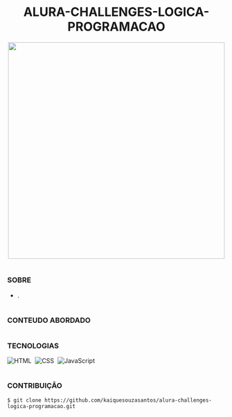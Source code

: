 <h1 align=center>ALURA-CHALLENGES-LOGICA-PROGRAMACAO</h1>

<p align="center">
  <img src="alura-challenge.svg" width="500">
</p>

#
### SOBRE

- .

#
### CONTEUDO ABORDADO
  
#
### TECNOLOGIAS

![HTML](https://img.shields.io/badge/HTML-0D1117?style=for-the-badge&logo=html5&labelColor=0D1117)&nbsp;
![CSS](https://img.shields.io/badge/CSS-0D1117?style=for-the-badge&logo=CSS3&logoColor=1572B6&labelColor=0D1117)&nbsp;
![JavaScript](https://img.shields.io/badge/JavaScript-0D1117?style=for-the-badge&logo=javascript&labelColor=0D1117&textColor=0D1117)&nbsp;

#
### CONTRIBUIÇÃO

```
$ git clone https://github.com/kaiquesouzasantos/alura-challenges-logica-programacao.git 
```
